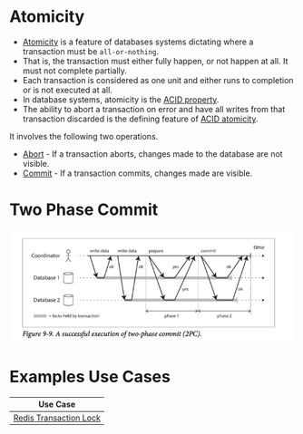 
# Atomicity
- [Atomicity](https://www.geeksforgeeks.org/acid-properties-in-dbms/) is a feature of databases systems dictating where a transaction must be `all-or-nothing`.
- That is, the transaction must either fully happen, or not happen at all. It must not complete partially.
- Each transaction is considered as one unit and either runs to completion or is not executed at all.
- In database systems, atomicity is the [ACID property](Readme.md).
- The ability to abort a transaction on error and have all writes from that transaction discarded is the defining feature of [ACID atomicity](Readme.md).

It involves the following two operations.
- [Abort](https://www.geeksforgeeks.org/acid-properties-in-dbms/) - If a transaction aborts, changes made to the database are not visible.
- [Commit](https://www.geeksforgeeks.org/acid-properties-in-dbms/) - If a transaction commits, changes made are visible.

# Two Phase Commit

![img.png](assets/2_phase_commit.png)

# Examples Use Cases

| Use Case                                                                  |
|---------------------------------------------------------------------------|
| [Redis Transaction Lock](../8_Caching-InMemory-Databases/Redis/Readme.md) |

